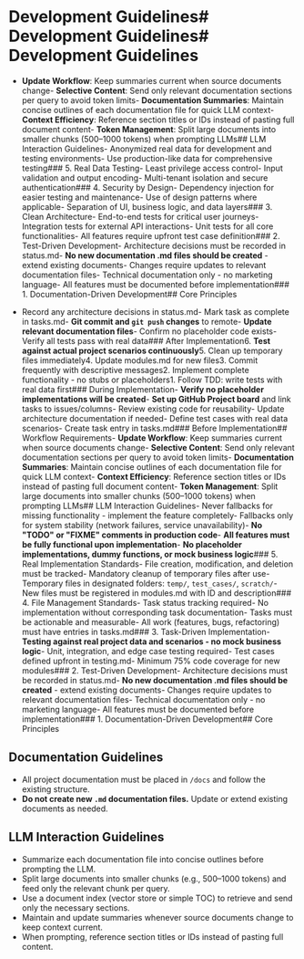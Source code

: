 # Development Guidelines# Development Guidelines# Development Guidelines




































- **Update Workflow**: Keep summaries current when source documents change- **Selective Content**: Send only relevant documentation sections per query to avoid token limits- **Documentation Summaries**: Maintain concise outlines of each documentation file for quick LLM context- **Context Efficiency**: Reference section titles or IDs instead of pasting full document content- **Token Management**: Split large documents into smaller chunks (500–1000 tokens) when prompting LLMs## LLM Interaction Guidelines- Anonymized real data for development and testing environments- Use production-like data for comprehensive testing### 5. Real Data Testing- Least privilege access control- Input validation and output encoding- Multi-tenant isolation and secure authentication### 4. Security by Design- Dependency injection for easier testing and maintenance- Use of design patterns where applicable- Separation of UI, business logic, and data layers### 3. Clean Architecture- End-to-end tests for critical user journeys- Integration tests for external API interactions- Unit tests for all core functionalities- All features require upfront test case definition### 2. Test-Driven Development- Architecture decisions must be recorded in status.md- **No new documentation .md files should be created** - extend existing documents- Changes require updates to relevant documentation files- Technical documentation only - no marketing language- All features must be documented before implementation### 1. Documentation-Driven Development## Core Principles


































































- Record any architecture decisions in status.md- Mark task as complete in tasks.md- **Git commit and `git push` changes** to remote- **Update relevant documentation files**- Confirm no placeholder code exists- Verify all tests pass with real data### After Implementation6. **Test against actual project scenarios continuously**5. Clean up temporary files immediately4. Update modules.md for new files3. Commit frequently with descriptive messages2. Implement complete functionality - no stubs or placeholders1. Follow TDD: write tests with real data first### During Implementation- **Verify no placeholder implementations will be created**- **Set up GitHub Project board** and link tasks to issues/columns- Review existing code for reusability- Update architecture documentation if needed- Define test cases with real data scenarios- Create task entry in tasks.md### Before Implementation## Workflow Requirements- **Update Workflow**: Keep summaries current when source documents change- **Selective Content**: Send only relevant documentation sections per query to avoid token limits- **Documentation Summaries**: Maintain concise outlines of each documentation file for quick LLM context- **Context Efficiency**: Reference section titles or IDs instead of pasting full document content- **Token Management**: Split large documents into smaller chunks (500–1000 tokens) when prompting LLMs## LLM Interaction Guidelines- Never fallbacks for missing functionality - implement the feature completely- Fallbacks only for system stability (network failures, service unavailability)- **No "TODO" or "FIXME" comments in production code**- **All features must be fully functional upon implementation**- **No placeholder implementations, dummy functions, or mock business logic**### 5. Real Implementation Standards- File creation, modification, and deletion must be tracked- Mandatory cleanup of temporary files after use- Temporary files in designated folders: `temp/`, `test_cases/`, `scratch/`- New files must be registered in modules.md with ID and description### 4. File Management Standards- Task status tracking required- No implementation without corresponding task documentation- Tasks must be actionable and measurable- All work (features, bugs, refactoring) must have entries in tasks.md### 3. Task-Driven Implementation- **Testing against real project data and scenarios - no mock business logic**- Unit, integration, and edge case testing required- Test cases defined upfront in testing.md- Minimum 75% code coverage for new modules### 2. Test-Driven Development- Architecture decisions must be recorded in status.md- **No new documentation .md files should be created** - extend existing documents- Changes require updates to relevant documentation files- Technical documentation only - no marketing language- All features must be documented before implementation### 1. Documentation-Driven Development## Core Principles
## Documentation Guidelines
- All project documentation must be placed in `/docs` and follow the existing structure.
- **Do not create new `.md` documentation files.** Update or extend existing documents as needed.

## LLM Interaction Guidelines
- Summarize each documentation file into concise outlines before prompting the LLM.
- Split large documents into smaller chunks (e.g., 500–1000 tokens) and feed only the relevant chunk per query.
- Use a document index (vector store or simple TOC) to retrieve and send only the necessary sections.
- Maintain and update summaries whenever source documents change to keep context current.
- When prompting, reference section titles or IDs instead of pasting full content.
